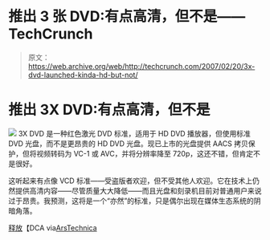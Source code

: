 # 推出 3 张 DVD:有点高清，但不是——TechCrunch

> 原文：<https://web.archive.org/web/http://techcrunch.com/2007/02/20/3x-dvd-launched-kinda-hd-but-not/>

# 推出 3X DVD:有点高清，但不是

![](img/b336e82170cbbb0f4e9a5496fe362237.png) 3X DVD 是一种红色激光 DVD 标准，适用于 HD DVD 播放器，但使用标准 DVD 光盘，而不是更昂贵的 HD DVD 光盘。现已上市的光盘提供 AACS 拷贝保护，但将视频转码为 VC-1 或 AVC，并将分辨率降至 720p，这还不错，但肯定不是很好。

这听起来有点像 VCD 标准——受盗版者欢迎，但不受其他人欢迎。它在技术上仍然提供高清内容——尽管质量大大降低——而且光盘和刻录机目前对普通用户来说过于昂贵。我预测，这将是一个“亦然”的标准，只是偶尔出现在媒体生态系统的阴暗角落。

[释放](https://web.archive.org/web/20210228104332/http://www.dcainc.com/news/index.html#first3x)【DCA via[ArsTechnica](https://web.archive.org/web/20210228104332/http://arstechnica.com/news.ars/post/20070219-8882.html)